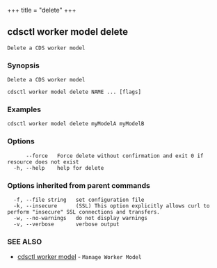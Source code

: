 +++
title = "delete"
+++
## cdsctl worker model delete

`Delete a CDS worker model`

### Synopsis

`Delete a CDS worker model`

```
cdsctl worker model delete NAME ... [flags]
```

### Examples

```
cdsctl worker model delete myModelA myModelB
```

### Options

```
      --force   Force delete without confirmation and exit 0 if resource does not exist
  -h, --help    help for delete
```

### Options inherited from parent commands

```
  -f, --file string   set configuration file
  -k, --insecure      (SSL) This option explicitly allows curl to perform "insecure" SSL connections and transfers.
  -w, --no-warnings   do not display warnings
  -v, --verbose       verbose output
```

### SEE ALSO

* [cdsctl worker model](/cli/cdsctl/worker/model/)	 - `Manage Worker Model`


